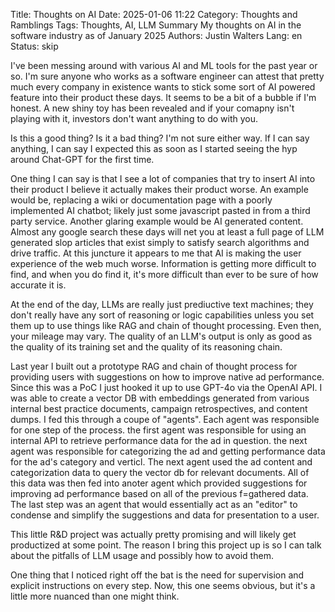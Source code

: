 Title: Thoughts on AI
Date: 2025-01-06 11:22
Category: Thoughts and Ramblings
Tags: Thoughts, AI, LLM
Summary My thoughts on AI in the software industry as of January 2025
Authors: Justin Walters
Lang: en
Status: skip

I've been messing around with various AI and ML tools for the past year or so. I'm sure anyone who works as a software engineer can attest that pretty much every company in existence wants to stick some sort of AI powered feature into their product these days. It seems to be a bit of a bubble if I'm honest. A new shiny toy has been revealed and if your comapny isn't playing with it, investors don't want anything to do with you.

Is this a good thing? Is it a bad thing? I'm not sure either way. If I can say anything, I can say I expected this as soon as I started seeing the hyp around Chat-GPT for the first time.

One thing I can say is that I see a lot of companies that try to insert AI into their product I believe it actually makes their product worse. An example would be, replacing a wiki or documentation page with a poorly implemented AI chatbot; likely just some javascript pasted in from a third party service. Another glaring example would be AI generated content. Almost any google search these days will net you at least a full page of LLM generated slop articles that exist simply to satisfy search algorithms and drive traffic. At this juncture it appears to me that AI is making the user experience of the web much worse. Information is getting more difficult to find, and when you do find it, it's more difficult than ever to be sure of how accurate it is.

At the end of the day, LLMs are really just prediuctive text machines; they don't really have any sort of reasoning or logic capabilities unless you set them up to use things like RAG and chain of thought processing. Even then, your mileage may vary. The quality of an LLM's output is only as good as the quality of its training set and the quality of its reasoning chain.

Last year I built out a prototype RAG and chain of thought process for providing users with suggestions on how to improve native ad performance. Since this was a PoC I just hooked it up to use GPT-4o via the OpenAI API. I was able to create a vector DB with embeddings generated from various internal best practice documents, campaign retrospectives, and content dumps. I fed this through a coupe of "agents". Each agent was responsible for one step of the process. the first agent was responsible for using an internal API to retrieve performance data for the ad in question. the next agent was responsible for categorizing the ad and getting performance data for the ad's category and verticl. The next agent used the ad content and categorization data to query the vector db for relevant documents. All of this data was then fed into anoter agent which provided suggestions for improving ad performance based on all of the previous f=gathered data. The last step was an agent that would essentially act as an "editor" to condense and simplify the suggestions and data for presentation to a user.

This little R&D project was actually pretty promising and will likely get productized at some point. The reason I bring this project up is so I can talk about the pitfalls of LLM usage and possibly how to avoid them. 

One thing that I noticed right off the bat is the need for supervision and explicit instructions on every step. Now, this one seems obvious, but it's a little more nuanced than one might think.
